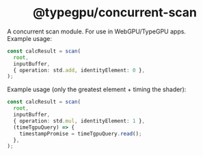 <div align="center">

# @typegpu/concurrent-scan

</div>

A concurrent scan module. For use in WebGPU/TypeGPU apps.\
Example usage:

```ts
const calcResult = scan(
  root,
  inputBuffer,
  { operation: std.add, identityElement: 0 },
);
```

Example usage (only the greatest element + timing the shader):

```ts
const calcResult = scan(
  root,
  inputBuffer,
  { operation: std.mul, identityElement: 1 },
  (timeTgpuQuery) => {
    timestampPromise = timeTgpuQuery.read();
  },
);
```
